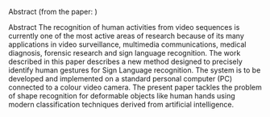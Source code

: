 Abstract (from the paper: )

Abstract
The recognition of human activities from video sequences is currently one of the most active areas of research because of its many applications in video surveillance, 
multimedia communications, medical diagnosis, forensic research and sign language recognition. The work described in this paper describes a new method designed to precisely 
identify human gestures for Sign Language recognition. The system is to be developed and implemented on a standard personal computer (PC) connected to a colour video camera. 
The present paper tackles the problem of shape recognition for deformable objects like human hands using modern classification techniques derived from artificial intelligence.
